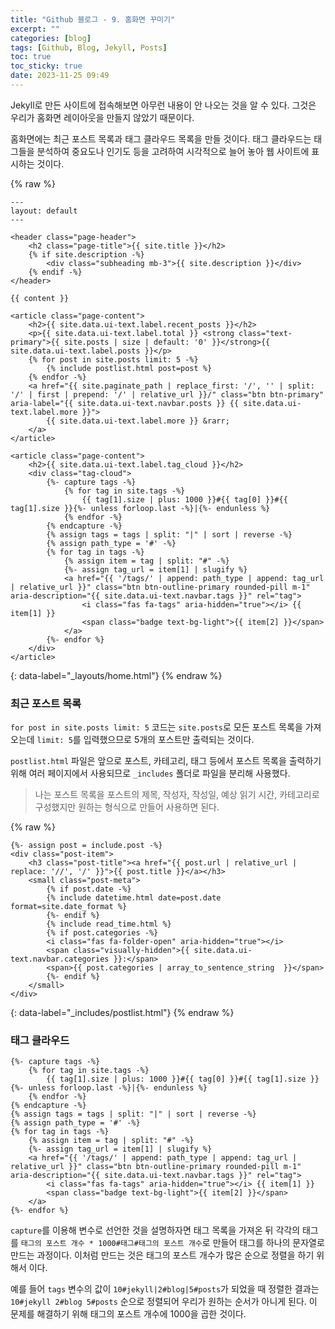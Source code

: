 ```yaml
---
title: "Github 블로그 - 9. 홈화면 꾸미기"
excerpt: ""
categories: [blog]
tags: [Github, Blog, Jekyll, Posts]
toc: true
toc_sticky: true
date: 2023-11-25 09:49
---
```


Jekyll로 만든 사이트에 접속해보면 아무런 내용이 안 나오는 것을 알 수 있다. 그것은 우리가 홈화면 레이아웃을 만들지 않았기 때문이다.

홈화면에는 최근 포스트 목록과 태그 클라우드 목록을 만들 것이다. 태그 클라우드는 태그들을 분석하여 중요도나 인기도 등을 고려하여 시각적으로 늘어 놓아 웹 사이트에 표시하는 것이다.

{% raw %}
```liquid
---
layout: default
---

<header class="page-header">
	<h2 class="page-title">{{ site.title }}</h2>
	{% if site.description -%}
		<div class="subheading mb-3">{{ site.description }}</div>
	{% endif -%}
</header>

{{ content }}

<article class="page-content">
	<h2>{{ site.data.ui-text.label.recent_posts }}</h2>
	<p>{{ site.data.ui-text.label.total }} <strong class="text-primary">{{ site.posts | size | default: '0' }}</strong>{{ site.data.ui-text.label.posts }}</p>
	{% for post in site.posts limit: 5 -%}
		{% include postlist.html post=post %}
	{% endfor -%}
	<a href="{{ site.paginate_path | replace_first: '/', '' | split: '/' | first | prepend: '/' | relative_url }}/" class="btn btn-primary" aria-label="{{ site.data.ui-text.navbar.posts }} {{ site.data.ui-text.label.more }}">
		{{ site.data.ui-text.label.more }} &rarr;
	</a>
</article>

<article class="page-content">
	<h2>{{ site.data.ui-text.label.tag_cloud }}</h2>
	<div class="tag-cloud">
		{%- capture tags -%}
			{% for tag in site.tags -%}
				{{ tag[1].size | plus: 1000 }}#{{ tag[0] }}#{{ tag[1].size }}{%- unless forloop.last -%}|{%- endunless %}
			{% endfor -%}
		{% endcapture -%}
		{% assign tags = tags | split: "|" | sort | reverse -%}
		{% assign path_type = '#' -%}
		{% for tag in tags -%}
			{% assign item = tag | split: "#" -%}
			{%- assign tag_url = item[1] | slugify %}
			<a href="{{ '/tags/' | append: path_type | append: tag_url | relative_url }}" class="btn btn-outline-primary rounded-pill m-1" aria-description="{{ site.data.ui-text.navbar.tags }}" rel="tag">
				<i class="fas fa-tags" aria-hidden="true"></i> {{ item[1] }}
				<span class="badge text-bg-light">{{ item[2] }}</span>
			</a>
		{%- endfor %}
	</div>
</article>
```
{: data-label="_layouts/home.html"}
{% endraw %}

### 최근 포스트 목록

`for post in site.posts limit: 5` 코드는 `site.posts`로 모든 포스트 목록을 가져오는데 `limit: 5`를 입력했으므로 5개의 포스트만 출력되는 것이다.

`postlist.html` 파일은 앞으로 포스트, 카테고리, 태그 등에서 포스트 목록을 출력하기 위해 여러 페이지에서 사용되므로 `_includes` 폴더로 파일을 분리해 사용했다.

> 나는 포스트 목록을 포스트의 제목, 작성자, 작성일, 예상 읽기 시간, 카테고리로 구성했지만 원하는 형식으로 만들어 사용하면 된다.

{% raw %}
```liquid
{%- assign post = include.post -%}
<div class="post-item">
	<h3 class="post-title"><a href="{{ post.url | relative_url | replace: '//', '/' }}">{{ post.title }}</a></h3>
	<small class="post-meta">
		{% if post.date -%}
		{% include datetime.html date=post.date format=site.date_format %}
		{%- endif %}
		{% include read_time.html %}
		{% if post.categories -%}
		<i class="fas fa-folder-open" aria-hidden="true"></i>
		<span class="visually-hidden">{{ site.data.ui-text.navbar.categories }}:</span>
		<span>{{ post.categories | array_to_sentence_string  }}</span>
		{%- endif %}
	</small>
</div>
```
{: data-label="_includes/postlist.html"}
{% endraw %}

### 태그 클라우드

```liquid
{%- capture tags -%}
	{% for tag in site.tags -%}
		{{ tag[1].size | plus: 1000 }}#{{ tag[0] }}#{{ tag[1].size }}{%- unless forloop.last -%}|{%- endunless %}
	{% endfor -%}
{% endcapture -%}
{% assign tags = tags | split: "|" | sort | reverse -%}
{% assign path_type = '#' -%}
{% for tag in tags -%}
	{% assign item = tag | split: "#" -%}
	{%- assign tag_url = item[1] | slugify %}
	<a href="{{ '/tags/' | append: path_type | append: tag_url | relative_url }}" class="btn btn-outline-primary rounded-pill m-1" aria-description="{{ site.data.ui-text.navbar.tags }}" rel="tag">
		<i class="fas fa-tags" aria-hidden="true"></i> {{ item[1] }}
		<span class="badge text-bg-light">{{ item[2] }}</span>
	</a>
{%- endfor %}
```

`capture`를 이용해 변수로 선언한 것을 설명하자면 태그 목록을 가져온 뒤 각각의 태그를 `태그의 포스트 개수 * 1000#태그#태그의 포스트 개수`로 만들어 태그를 하나의 문자열로 만드는 과정이다. 이처럼 만드는 것은 태그의 포스트 개수가 많은 순으로 정렬을 하기 위해서 이다.

예를 들어 `tags` 변수의 값이 `10#jekyll|2#blog|5#posts`가 되었을 때 정렬한 결과는 `10#jekyll 2#blog 5#posts` 순으로 정렬되어 우리가 원하는 순서가 아니게 된다. 이 문제를 해결하기 위해 태그의 포스트 개수에 1000을 곱한 것이다.


